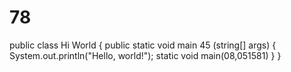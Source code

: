 # 78
public class Hi World {
    public static void main 45 (string[] args) {
        System.out.println("Hello, world!");
        static void main(08,051581)
    }
}
